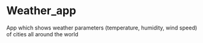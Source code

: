 # Weather_app
App which shows weather parameters (temperature, humidity, wind speed) of cities all around the world
